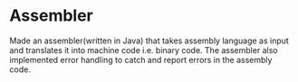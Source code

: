 # Assembler
Made an assembler(written in Java) that takes assembly language as input and translates it into machine code i.e. binary code. The assembler also implemented error handling to catch and report errors in the assembly code.
